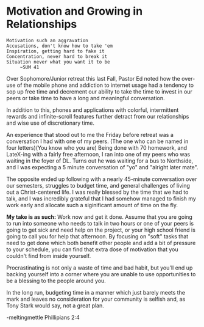 # Motivation and Growing in Relationships 

    Motivation such an aggravation
    Accusations, don't know how to take 'em
    Inspiration, getting hard to fake it
    Concentration, never hard to break it
    Situation never what you want it to be
         ~SUM 41

Over Sophomore/Junior retreat this last Fall, Pastor Ed noted how the over-use of the mobile phone and addiction to internet usage 
had a tendency to sop up free time and decrement our ability to take the time to invest in our peers or take time to have 
a long and meaningful conversation. 

In addition to this, phones and applications with colorful, intermittent rewards and infinite-scroll features further detract from 
our relationships and wise use of discretionary time.  


An experience that stood out to me the Friday before retreat was a conversation I had with one of my peers. (The one who can be named in four letters)(You know who you are)
Being done with 70 homework, and LateX-ing with a fairly free afternoon, I ran into one of my peers who was waiting in the foyer of DL.  Turns out he was waiting for a bus to Northside, and I was expecting a 5 minute conversation of "yo" and "alright later mate".

The opposite ended up following with a nearly 45-minute conversation over our semesters, struggles to budget time, and general challenges of living out a Christ-centered life. I was really blessed by the time that we had to talk, and I was incredibly grateful that I had somehow managed to finish my work early and allocate such a siginificant amount of time on the fly.  


**My take is as such:**
Work now and get it done.  Assume that you are going to run into someone who needs to talk in two hours or one of your peers is going to get sick and need help on the project, or your high school friend is going to call you for help that afternoon. 
By focusing on "soft" tasks that need to get done which both benefit other people and add a bit of pressure to your schedule,
you can find that extra dose of motivation that you couldn't find from inside yourself. 


Procrastinating is not only a waste of time and bad habit, but you'll end up backing yourself into a corner where you are unable to use opportunities to be a blessing to the people around you.  

In the long run, budgeting time in a manner which just barely meets the mark and leaves no consideration for your community is selfish and, as Tony Stark would say, not a great plan. 



-meltingmettle
Phillipians 2:4
